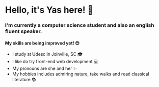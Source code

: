 # Hello, it's Yas here! 👋
### I'm currently a computer science student and also an english fluent speaker.
#### My skills are being improved yet! 😊
- I study at Udesc in Joinville, SC 🎓
- I like do try front-end web development 💻
- My pronouns are she and her ✨
- My hobbies includes admiring nature, take walks and read classical literature 📚
